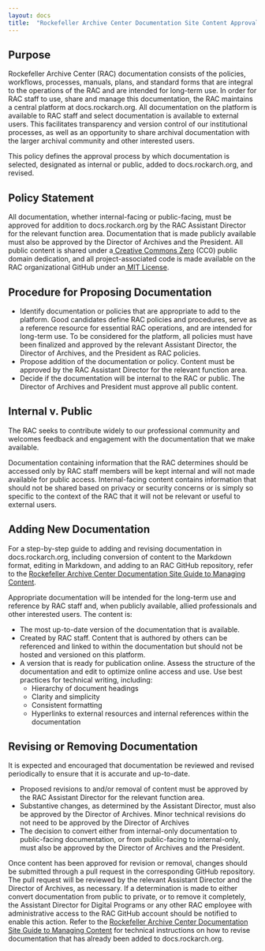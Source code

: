 ```yaml
---
layout: docs
title:  "Rockefeller Archive Center Documentation Site Content Approval Policy"
---
```


## Purpose

Rockefeller Archive Center (RAC) documentation consists of the policies, workflows, processes, manuals, plans, and standard forms that are integral to the operations of the RAC and are intended for long-term use. In order for RAC staff to use, share and manage this documentation, the RAC maintains a central platform at docs.rockarch.org. All documentation on the platform is available to RAC staff and select documentation is available to external users. This facilitates transparency and version control of our institutional processes, as well as an opportunity to share archival documentation with the larger archival community and other interested users.

This policy defines the approval process by which documentation is selected, designated as internal or public, added to docs.rockarch.org, and revised.

## Policy Statement

All documentation, whether internal-facing or public-facing, must be approved for addition to docs.rockarch.org by the RAC Assistant Director for the relevant function area. Documentation that is made publicly available must also be approved by the Director of Archives and the President. All public content is shared under a[ Creative Commons Zero](https://creativecommons.org/publicdomain/zero/1.0/) (CC0) public domain dedication, and all project-associated code is made available on the RAC organizational GitHub under an[ MIT License](https://opensource.org/licenses/MIT).

## Procedure for Proposing Documentation

* Identify documentation or policies that are appropriate to add to the platform. Good candidates define RAC policies and procedures, serve as a reference resource for essential RAC operations, and are intended for long-term use. To be considered for the platform, all policies must have been finalized and approved by the relevant Assistant Director, the Director of Archives, and the President as RAC policies.
* Propose addition of the documentation or policy. Content must be approved by the RAC Assistant Director for the relevant function area.
* Decide if the documentation will be internal to the RAC or public. The Director of Archives and President must approve all public content.

## Internal v. Public

The RAC seeks to contribute widely to our professional community and welcomes feedback and engagement with the documentation that we make available.

Documentation containing information that the RAC determines should be accessed only by RAC staff members will be kept internal and will not made available for public access. Internal-facing content contains information that should not be shared based on privacy or security concerns or is simply so specific to the context of the RAC that it will not be relevant or useful to external users.

## Adding New Documentation

For a step-by-step guide to adding and revising documentation in docs.rockarch.org, including conversion of content to the Markdown format, editing in Markdown, and adding to an RAC GitHub repository, refer to the [Rockefeller Archive Center Documentation Site Guide to Managing Content](/docs-guide/).

Appropriate documentation will be intended for the long-term use and reference by RAC staff and, when publicly available, allied professionals and other interested users. The content is:
* The most up-to-date version of the documentation that is available.
* Created by RAC staff. Content that is authored by others can be referenced and linked to within the documentation but should not be hosted and versioned on this platform.
* A version that is ready for publication online. Assess the structure of the documentation and edit to optimize online access and use. Use best practices for technical writing, including:
    * Hierarchy of document headings
    * Clarity and simplicity
    * Consistent formatting
    * Hyperlinks to external resources and internal references within the documentation

## Revising or Removing Documentation

It is expected and encouraged that documentation be reviewed and revised periodically to ensure that it is accurate and up-to-date.
* Proposed revisions to and/or removal of content must be approved by the RAC Assistant Director for the relevant function area.
* Substantive changes, as determined by the Assistant Director, must also be approved by the Director of Archives. Minor technical revisions do not need to be approved by the Director of Archives
* The decision to convert either from internal-only documentation to public-facing documentation, or from public-facing to internal-only, must also be approved by the Director of Archives and the President.

Once content has been approved for revision or removal, changes should be submitted through a pull request in the corresponding GitHub repository. The pull request will be reviewed by the relevant Assistant Director and the Director of Archives, as necessary. If a determination is made to either convert documentation from public to private, or to remove it completely, the Assistant Director for Digital Programs or any other RAC employee with administrative access to the RAC GitHub account should be notified to enable this action. Refer to the [Rockefeller Archive Center Documentation Site Guide to Managing Content](/docs-guide/) for technical instructions on how to revise documentation that has already been added to docs.rockarch.org.

